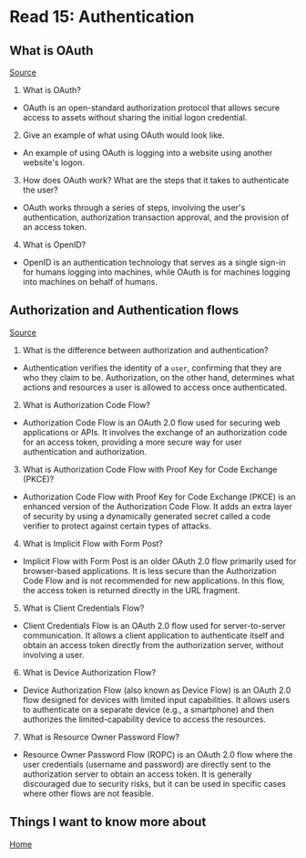 # Read 15: Authentication

## What is OAuth

[Source](https://www.csoonline.com/article/562635/what-is-oauth-how-the-open-authorization-framework-works.html)

1. What is OAuth?

- OAuth is an open-standard authorization protocol that allows secure access to assets without sharing the initial logon credential.

2. Give an example of what using OAuth would look like.

- An example of using OAuth is logging into a website using another website's logon.

3. How does OAuth work? What are the steps that it takes to authenticate the user?

- OAuth works through a series of steps, involving the user's authentication, authorization transaction approval, and the provision of an access token.

4. What is OpenID?

- ​OpenID is an authentication technology that serves as a single sign-in for humans logging into machines, while OAuth is for machines logging into machines on behalf of humans.

## Authorization and Authentication flows

[Source](https://auth0.com/docs/get-started/authentication-and-authorization-flow)

1. What is the difference between authorization and authentication?

- Authentication verifies the identity of a ​`user`, confirming that they are who they claim to be. Authorization, on the other hand, determines what actions and resources a user is allowed to access once authenticated.

2. What is Authorization Code Flow?

- Authorization Code Flow is an OAuth 2.0 flow used for securing web applications or APIs. It involves the exchange of an authorization code for an access token, providing a more secure way for user authentication and authorization.

3. What is Authorization Code Flow with Proof Key for Code Exchange (PKCE)?

- Authorization Code Flow with Proof Key for Code Exchange (PKCE) is an enhanced version of the Authorization Code Flow. It adds an extra layer of security by using a dynamically generated secret called a code verifier to protect against certain types of attacks.

4. What is Implicit Flow with Form Post?

- Implicit Flow with Form Post is an older OAuth 2.0 flow primarily used for browser-based applications. It is less secure than the Authorization Code Flow and is not recommended for new applications. In this flow, the access token is returned directly in the URL fragment.

5. What is Client Credentials Flow?

- Client Credentials Flow is an OAuth 2.0 flow used for server-to-server communication. It allows a client application to authenticate itself and obtain an access token directly from the authorization server, without involving a user.

6. What is Device Authorization Flow?

- Device Authorization Flow (also known as Device Flow) is an OAuth 2.0 flow designed for devices with limited input capabilities. It allows users to authenticate on a separate device (e.g., a smartphone) and then authorizes the limited-capability device to access the resources.

7. What is Resource Owner Password Flow?

- Resource Owner Password Flow (ROPC) is an OAuth 2.0 flow where the user credentials (username and password) are directly sent to the authorization server to obtain an access token. It is generally discouraged due to security risks, but it can be used in specific cases where other flows are not feasible.


## Things I want to know more about

[Home](https://sfpagalan.github.io/reading-notes/)